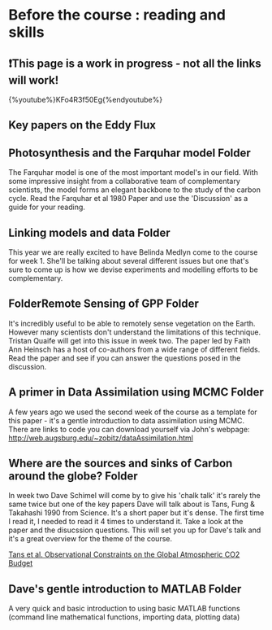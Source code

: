 # Before the course : reading and skills


## ❗️This page is a work in progress - not all the links will work! 

{%youtube%}KFo4R3f50Eg{%endyoutube%}

## Key papers on the Eddy Flux

## Photosynthesis and the Farquhar model Folder
The Farquhar model is one of the most important model's in our field. With some impressive insight from a collaborative team of complementary scientists, the model forms an elegant backbone to the study of the carbon cycle.
Read the Farquhar et al 1980 Paper and use the 'Discussion' as a guide for your reading. 

## Linking models and data Folder
This year we are really excited to have Belinda Medlyn come to the course for week 1. She'll be talking about several different issues but one that's sure to come up is how we devise experiments and modelling efforts to be complementary.


## FolderRemote Sensing of GPP Folder
It's incredibly useful to be able to remotely sense vegetation on the Earth. However many scientists don't understand the limitations of this technique. Tristan Quaife will get into this issue in week two. The paper led by Faith Ann Heinsch has a host of co-authors from a wide range of different fields. Read the paper and see if you can answer the questions posed in the discussion.

## A primer in Data Assimilation using MCMC Folder
A few years ago we used the second week of the course as a template for this paper - it's a gentle introduction to data assimilation using MCMC. There are links to code you can download yourself via John's webpage: http://web.augsburg.edu/~zobitz/dataAssimilation.html 

## Where are the sources and sinks of Carbon around the globe? Folder
In week two Dave Schimel will come by to give his 'chalk talk' it's rarely the same twice but one of the key papers Dave will talk about is Tans, Fung & Takahashi 1990 from Science. It's a short paper but it's dense. The first time I read it, I needed to read it 4 times to understand it. Take a look at the paper and the disucssion questions. This will set you up for Dave's talk and it's a great overview for the theme of the course.

[Tans et al. Observational Constraints on the Global Atmospheric CO2 Budget](https://github.com/Fluxcourse/Before_course_materials/blob/master/Where%20are%20the%20sources%20and%20sinks%20of%20Carbon%20around%20the%20globe%3F/1990_TansFungTakahashi_etal.pdf)

## Dave's gentle introduction to MATLAB Folder
A very quick and basic introduction to using basic MATLAB functions (command line mathematical functions, importing data, plotting data)

